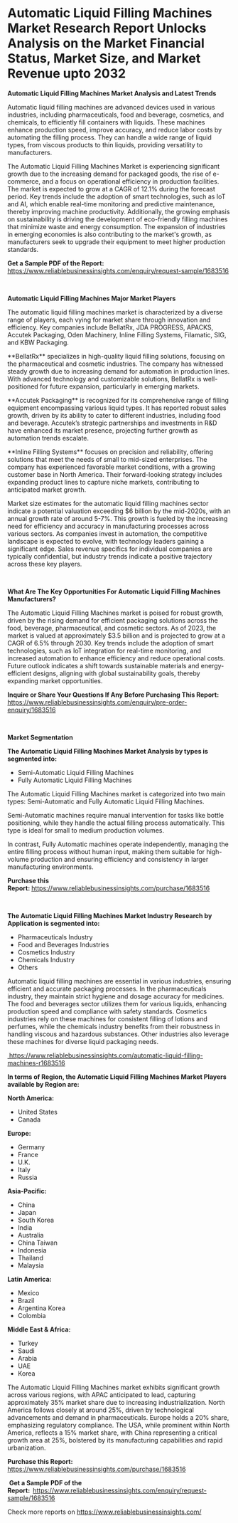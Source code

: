 <p><h1>Automatic Liquid Filling Machines Market Research Report Unlocks Analysis on the Market Financial Status, Market Size, and Market Revenue upto 2032</h1></p><p><strong>Automatic Liquid Filling Machines Market Analysis and Latest Trends</strong></p>
<p><p>Automatic liquid filling machines are advanced devices used in various industries, including pharmaceuticals, food and beverage, cosmetics, and chemicals, to efficiently fill containers with liquids. These machines enhance production speed, improve accuracy, and reduce labor costs by automating the filling process. They can handle a wide range of liquid types, from viscous products to thin liquids, providing versatility to manufacturers.</p><p>The Automatic Liquid Filling Machines Market is experiencing significant growth due to the increasing demand for packaged goods, the rise of e-commerce, and a focus on operational efficiency in production facilities. The market is expected to grow at a CAGR of 12.1% during the forecast period. Key trends include the adoption of smart technologies, such as IoT and AI, which enable real-time monitoring and predictive maintenance, thereby improving machine productivity. Additionally, the growing emphasis on sustainability is driving the development of eco-friendly filling machines that minimize waste and energy consumption. The expansion of industries in emerging economies is also contributing to the market's growth, as manufacturers seek to upgrade their equipment to meet higher production standards.</p></p>
<p><strong>Get a Sample PDF of the Report:&nbsp;</strong> <a href="https://www.reliablebusinessinsights.com/enquiry/request-sample/1683516?utm_campaign=1113&utm_medium=2&utm_source=Github&utm_content=ia&utm_term=09042025&utm_id=automatic-liquid-filling-machines">https://www.reliablebusinessinsights.com/enquiry/request-sample/1683516</a></p>
<p>&nbsp;</p>
<p><strong>Automatic Liquid Filling Machines Major Market Players</strong></p>
<p><p>The automatic liquid filling machines market is characterized by a diverse range of players, each vying for market share through innovation and efficiency. Key companies include BellatRx, JDA PROGRESS, APACKS, Accutek Packaging, Oden Machinery, Inline Filling Systems, Filamatic, SIG, and KBW Packaging.</p><p>**BellatRx** specializes in high-quality liquid filling solutions, focusing on the pharmaceutical and cosmetic industries. The company has witnessed steady growth due to increasing demand for automation in production lines. With advanced technology and customizable solutions, BellatRx is well-positioned for future expansion, particularly in emerging markets.</p><p>**Accutek Packaging** is recognized for its comprehensive range of filling equipment encompassing various liquid types. It has reported robust sales growth, driven by its ability to cater to different industries, including food and beverage. Accutek’s strategic partnerships and investments in R&D have enhanced its market presence, projecting further growth as automation trends escalate.</p><p>**Inline Filling Systems** focuses on precision and reliability, offering solutions that meet the needs of small to mid-sized enterprises. The company has experienced favorable market conditions, with a growing customer base in North America. Their forward-looking strategy includes expanding product lines to capture niche markets, contributing to anticipated market growth.</p><p>Market size estimates for the automatic liquid filling machines sector indicate a potential valuation exceeding $6 billion by the mid-2020s, with an annual growth rate of around 5-7%. This growth is fueled by the increasing need for efficiency and accuracy in manufacturing processes across various sectors. As companies invest in automation, the competitive landscape is expected to evolve, with technology leaders gaining a significant edge. Sales revenue specifics for individual companies are typically confidential, but industry trends indicate a positive trajectory across these key players.</p></p>
<p>&nbsp;</p>
<p><strong>What Are The Key Opportunities For Automatic Liquid Filling Machines Manufacturers?</strong></p>
<p><p>The Automatic Liquid Filling Machines market is poised for robust growth, driven by the rising demand for efficient packaging solutions across the food, beverage, pharmaceutical, and cosmetic sectors. As of 2023, the market is valued at approximately $3.5 billion and is projected to grow at a CAGR of 6.5% through 2030. Key trends include the adoption of smart technologies, such as IoT integration for real-time monitoring, and increased automation to enhance efficiency and reduce operational costs. Future outlook indicates a shift towards sustainable materials and energy-efficient designs, aligning with global sustainability goals, thereby expanding market opportunities.</p></p>
<p><strong>Inquire or Share Your Questions If Any Before Purchasing This Report:</strong> <a href="https://www.reliablebusinessinsights.com/enquiry/pre-order-enquiry/1683516?utm_campaign=1113&utm_medium=2&utm_source=Github&utm_content=ia&utm_term=09042025&utm_id=automatic-liquid-filling-machines">https://www.reliablebusinessinsights.com/enquiry/pre-order-enquiry/1683516</a></p>
<p>&nbsp;</p>
<p><strong>Market Segmentation</strong></p>
<p><strong>The Automatic Liquid Filling Machines Market Analysis by types is segmented into:</strong></p>
<p><ul><li>Semi-Automatic Liquid Filling Machines</li><li>Fully Automatic Liquid Filling Machines</li></ul></p>
<p><p>The Automatic Liquid Filling Machines market is categorized into two main types: Semi-Automatic and Fully Automatic Liquid Filling Machines. </p><p>Semi-Automatic machines require manual intervention for tasks like bottle positioning, while they handle the actual filling process automatically. This type is ideal for small to medium production volumes. </p><p>In contrast, Fully Automatic machines operate independently, managing the entire filling process without human input, making them suitable for high-volume production and ensuring efficiency and consistency in larger manufacturing environments.</p></p>
<p><strong>Purchase this Report:&nbsp;</strong><a href="https://www.reliablebusinessinsights.com/purchase/1683516?utm_campaign=1113&utm_medium=2&utm_source=Github&utm_content=ia&utm_term=09042025&utm_id=automatic-liquid-filling-machines">https://www.reliablebusinessinsights.com/purchase/1683516</a></p>
<p>&nbsp;</p>
<p><strong>The Automatic Liquid Filling Machines Market Industry Research by Application is segmented into:</strong></p>
<p><ul><li>Pharmaceuticals Industry</li><li>Food and Beverages Industries</li><li>Cosmetics Industry</li><li>Chemicals Industry</li><li>Others</li></ul></p>
<p><p>Automatic liquid filling machines are essential in various industries, ensuring efficient and accurate packaging processes. In the pharmaceuticals industry, they maintain strict hygiene and dosage accuracy for medicines. The food and beverages sector utilizes them for various liquids, enhancing production speed and compliance with safety standards. Cosmetics industries rely on these machines for consistent filling of lotions and perfumes, while the chemicals industry benefits from their robustness in handling viscous and hazardous substances. Other industries also leverage these machines for diverse liquid packaging needs.</p></p>
<p><a href="https://www.reliablebusinessinsights.com/automatic-liquid-filling-machines-r1683516?utm_campaign=1113&utm_medium=2&utm_source=Github&utm_content=ia&utm_term=09042025&utm_id=automatic-liquid-filling-machines">&nbsp;https://www.reliablebusinessinsights.com/automatic-liquid-filling-machines-r1683516</a></p>
<p><strong>In terms of Region, the Automatic Liquid Filling Machines Market Players available by Region are:</strong></p>
<p>
    <p> <strong> North America: </strong>
        <ul>
            <li>United States</li>
            <li>Canada</li>
        </ul>
        </p> 
    <p> <strong> Europe: </strong>
        <ul>
            <li>Germany</li>
            <li>France</li>
            <li>U.K.</li>
            <li>Italy</li>
            <li>Russia</li>
        </ul>
        </p> 
    <p> <strong> Asia-Pacific: </strong>
        <ul>
            <li>China</li>
            <li>Japan</li>
            <li>South Korea</li>
            <li>India</li>
            <li>Australia</li>
            <li>China Taiwan</li>
            <li>Indonesia</li>
            <li>Thailand</li>
            <li>Malaysia</li>
        </ul>
        </p> 
    <p> <strong> Latin America: </strong>
        <ul>
            <li>Mexico</li>
            <li>Brazil</li>
            <li>Argentina Korea</li>
            <li>Colombia</li>
        </ul>
        </p> 
    <p> <strong> Middle East & Africa: </strong>
        <ul>
            <li>Turkey</li>
            <li>Saudi</li>
            <li>Arabia</li>
            <li>UAE</li>
            <li>Korea</li>
        </ul>
    </p>
    </p>
<p><p>The Automatic Liquid Filling Machines market exhibits significant growth across various regions, with APAC anticipated to lead, capturing approximately 35% market share due to increasing industrialization. North America follows closely at around 25%, driven by technological advancements and demand in pharmaceuticals. Europe holds a 20% share, emphasizing regulatory compliance. The USA, while prominent within North America, reflects a 15% market share, with China representing a critical growth area at 25%, bolstered by its manufacturing capabilities and rapid urbanization.</p></p>
<p><strong>Purchase this Report: </strong><a href="https://www.reliablebusinessinsights.com/purchase/1683516?utm_campaign=1113&utm_medium=2&utm_source=Github&utm_content=ia&utm_term=09042025&utm_id=automatic-liquid-filling-machines">https://www.reliablebusinessinsights.com/purchase/1683516</a></p>
<p>&nbsp;<strong>Get a Sample PDF of the Report:&nbsp;&nbsp;</strong><a href="https://www.reliablebusinessinsights.com/enquiry/request-sample/1683516?utm_campaign=1113&utm_medium=2&utm_source=Github&utm_content=ia&utm_term=09042025&utm_id=automatic-liquid-filling-machines">https://www.reliablebusinessinsights.com/enquiry/request-sample/1683516</a></p>
<p><strong></strong></p>
<p>Check more reports on <a href="https://www.reliablebusinessinsights.com/?utm_campaign=1113&utm_medium=2&utm_source=Github&utm_content=ia&utm_term=09042025&utm_id=automatic-liquid-filling-machines">https://www.reliablebusinessinsights.com/</a></p>